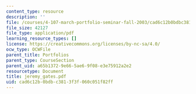 ```yaml
---
content_type: resource
description: ''
file: /courses/4-107-march-portfolio-seminar-fall-2003/cad6c12b0bdbc3813f3f060c051f82ff_jeremy_gates.pdf
file_size: 42127
file_type: application/pdf
learning_resource_types: []
license: https://creativecommons.org/licenses/by-nc-sa/4.0/
ocw_type: OCWFile
parent_title: Portfolios
parent_type: CourseSection
parent_uid: a65b1372-9e66-5ae6-9f08-e3e75912a2e2
resourcetype: Document
title: jeremy_gates.pdf
uid: cad6c12b-0bdb-c381-3f3f-060c051f82ff
---
```

